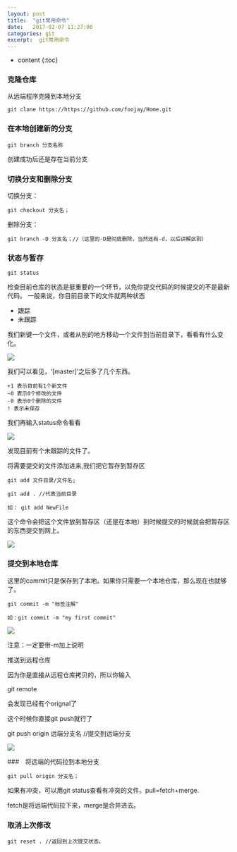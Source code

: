 ```yaml
---
layout: post
title:  "git常用命令"
date:   2017-02-07 11:27:00
categories: git
excerpt:  git常用命令
---
```


* content
{:toc}




### 克隆仓库

从远端程序克隆到本地分支


    git clone https://https://github.com/foojay/Home.git

### 在本地创建新的分支

    git branch 分支名称

创建成功后还是存在当前分支

### 切换分支和删除分支

切换分支：

    git checkout 分支名；

删除分支：

    git branch -D 分支名；//（这里的-D是彻底删除，当然还有-d，以后讲解区别）

### 状态与暂存

    git status

检查目前仓库的状态是挺重要的一个环节，以免你提交代码的时候提交的不是最新代码。
一般来说，你目前目录下的文件就两种状态

* 跟踪
* 未跟踪

我们新键一个文件，或者从别的地方移动一个文件到当前目录下，看看有什么变化。

![](http://img.blog.csdn.net/20160412224040924)

我们可以看见，‘[master]’之后多了几个东西。

    +1 表示目前有1个新文件
    ~0 表示0个修改的文件
    -0 表示0个删除的文件
    ! 表示未保存


我们再输入status命令看看

![](http://img.blog.csdn.net/20160412224049127)

发现目前有个未跟踪的文件了。

将需要提交的文件添加进来,我们把它暂存到暂存区

    git add 文件目录/文件名;

    git add . //代表当前目录

    如： git add NewFile

这个命令会把这个文件放到暂存区（还是在本地）到时候提交的时候就会把暂存区的东西提交到网上。

![](http://img.blog.csdn.net/20160412224058549)

### 提交到本地仓库

这里的commit只是保存到了本地。如果你只需要一个本地仓库，那么现在也就够了。

    git commit -m "标签注解"

    如：git commit -m "my first commit"

![](http://img.blog.csdn.net/20160412224149018)

注意：一定要带-m加上说明

推送到远程仓库

因为你是直接从远程仓库拷贝的，所以你输入

git remote

会发现已经有个orignal了

这个时候你直接git push就行了

git push origin 远端分支名 //提交到远端分支

![](http://img.blog.csdn.net/20160412224200029)


###　将远端的代码拉到本地分支

    git pull origin 分支名；

如果有冲突，可以用git status查看有冲突的文件。pull=fetch+merge.

fetch是将远端代码拉下来，merge是合并进去。

### 取消上次修改

    git reset . //返回到上次提交状态。
